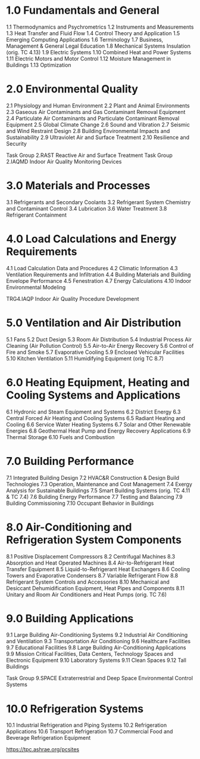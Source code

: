 # 1.0 Fundamentals and General

1.1 Thermodynamics and Psychrometrics
1.2 Instruments and Measurements
1.3 Heat Transfer and Fluid Flow
1.4 Control Theory and Application
1.5 Emerging Computing Applications
1.6 Terminology
1.7 Business, Management & General Legal Education
1.8 Mechanical Systems Insulation (orig. TC 4.13)
1.9 Electric Systems
1.10 Combined Heat and Power Systems
1.11 Electric Motors and Motor Control
1.12 Moisture Management in Buildings
1.13 Optimization

# 2.0 Environmental Quality

2.1 Physiology and Human Environment
2.2 Plant and Animal Environments
2.3 Gaseous Air Contaminants and Gas Contaminant Removal Equipment
2.4 Particulate Air Contaminants and Particulate Contaminant Removal Equipment
2.5 Global Climate Change
2.6 Sound and Vibration
2.7 Seismic and Wind Restraint Design
2.8 Building Environmental Impacts and Sustainability
2.9 Ultraviolet Air and Surface Treatment
2.10 Resilience and Security

Task Group 2.RAST Reactive Air and Surface Treatment
Task Group 2.IAQMD Indoor Air Quality Monitoring Devices

# 3.0 Materials and Processes

3.1 Refrigerants and Secondary Coolants
3.2 Refrigerant System Chemistry and Contaminant Control
3.4 Lubrication
3.6 Water Treatment
3.8 Refrigerant Containment

# 4.0 Load Calculations and Energy Requirements

4.1 Load Calculation Data and Procedures
4.2 Climatic Information
4.3 Ventilation Requirements and Infiltration
4.4 Building Materials and Building Envelope Performance
4.5 Fenestration
4.7 Energy Calculations
4.10 Indoor Environmental Modeling

TRG4.IAQP Indoor Air Quality Procedure Development

# 5.0 Ventilation and Air Distribution

5.1 Fans
5.2 Duct Design
5.3 Room Air Distribution
5.4 Industrial Process Air Cleaning (Air Pollution Control)
5.5 Air-to-Air Energy Recovery
5.6 Control of Fire and Smoke
5.7 Evaporative Cooling
5.9 Enclosed Vehicular Facilities
5.10 Kitchen Ventilation
5.11 Humidifying Equipment (orig TC 8.7)

# 6.0 Heating Equipment, Heating and Cooling Systems and Applications

6.1 Hydronic and Steam Equipment and Systems
6.2 District Energy
6.3 Central Forced Air Heating and Cooling Systems
6.5 Radiant Heating and Cooling
6.6 Service Water Heating Systems
6.7 Solar and Other Renewable Energies
6.8 Geothermal Heat Pump and Energy Recovery Applications
6.9 Thermal Storage
6.10 Fuels and Combustion

# 7.0 Building Performance

7.1 Integrated Building Design
7.2 HVAC&R Construction & Design Build Technologies
7.3 Operation, Maintenance and Cost Management
7.4 Exergy Analysis for Sustainable Buildings
7.5 Smart Building Systems (orig. TC 4.11 & TC 7.4)
7.6 Building Energy Performance
7.7 Testing and Balancing
7.9 Building Commissioning
7.10 Occupant Behavior in Buildings

# 8.0 Air-Conditioning and Refrigeration System Components

8.1 Positive Displacement Compressors
8.2 Centrifugal Machines
8.3 Absorption and Heat Operated Machines
8.4 Air-to-Refrigerant Heat Transfer Equipment
8.5 Liquid-to-Refrigerant Heat Exchangers
8.6 Cooling Towers and Evaporative Condensers
8.7 Variable Refrigerant Flow
8.8 Refrigerant System Controls and Accessories
8.10 Mechanical and Desiccant Dehumidification Equipment, Heat Pipes and Components
8.11 Unitary and Room Air Conditioners and Heat Pumps (orig. TC 7.6)

# 9.0 Building Applications

9.1 Large Building Air-Conditioning Systems
9.2 Industrial Air Conditioning and Ventilation
9.3 Transportation Air Conditioning
9.6 Healthcare Facilities
9.7 Educational Facilities
9.8 Large Building Air-Conditioning Applications
9.9 Mission Critical Facilities, Data Centers, Technology Spaces and Electronic Equipment
9.10 Laboratory Systems
9.11 Clean Spaces
9.12 Tall Buildings

Task Group 9.SPACE Extraterrestrial and Deep Space Environmental Control Systems

# 10.0 Refrigeration Systems

10.1 Industrial Refrigeration and Piping Systems
10.2 Refrigeration Applications
10.6 Transport Refrigeration
10.7 Commercial Food and Beverage Refrigeration Equipment


<https://tpc.ashrae.org/pcsites>
